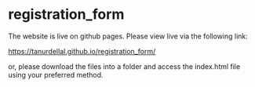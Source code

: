 # registration_form

The website is live on github pages.
Please view live via the following link: 

https://tanurdellal.github.io/registration_form/

or, please download the files into a folder and access the index.html file using your preferred method.
